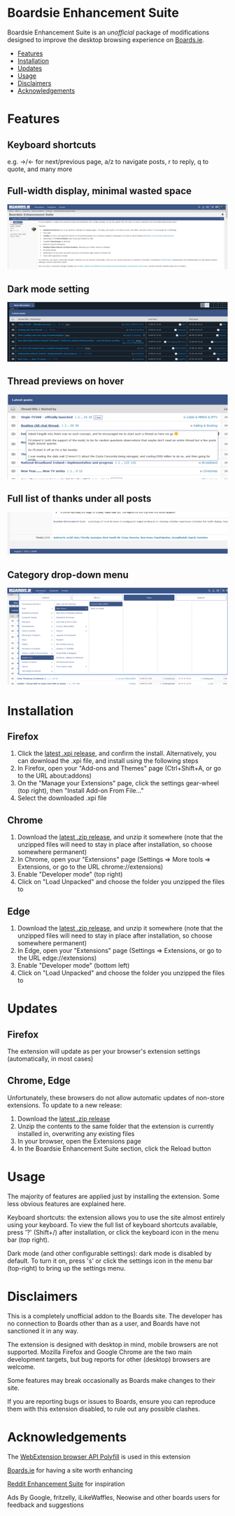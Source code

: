 # Boardsie Enhancement Suite
Boardsie Enhancement Suite is an *unofficial* package of modifications designed to improve the desktop browsing experience on [Boards.ie](https://www.boards.ie).

* [Features](#features)
* [Installation](#installation)
* [Updates](#updates)
* [Usage](#usage)
* [Disclaimers](#disclaimers)
* [Acknowledgements](#acknowledgements)

# Features
## Keyboard shortcuts
e.g. →/← for next/previous page, a/z to navigate posts, r to reply, q to quote, and many more

## Full-width display, minimal wasted space
![Full-width display](images/screenshot-full-width.png)

## Dark mode setting
![Dark mode](images/screenshot-dark-mode.png)

## Thread previews on hover
![Thread previews](images/screenshot-preview.png)

## Full list of thanks under all posts
![Thanks list](images/screenshot-thanks.png)

## Category drop-down menu
![Category menu](images/screenshot-category-menu.png)

# Installation
## Firefox
1. Click the [latest .xpi release](https://github.com/28064212/boardsie-enhancement-suite/releases/latest/download/boardsie-enhancement-suite.xpi), and confirm the install. Alternatively, you can download the .xpi file, and install using the following steps
1. In Firefox, open your "Add-ons and Themes" page (Ctrl+Shift+A, or go to the URL about:addons)
1. On the "Manage your Extensions" page, click the settings gear-wheel (top right), then "Install Add-on From File..."
1. Select the downloaded .xpi file

## Chrome
1. Download the [latest .zip release](https://github.com/28064212/boardsie-enhancement-suite/releases/latest/download/boardsie-enhancement-suite.zip), and unzip it somewhere (note that the unzipped files will need to stay in place after installation, so choose somewhere permanent)
1. In Chrome, open your "Extensions" page (Settings => More tools => Extensions, or go to the URL chrome://extensions)
1. Enable "Developer mode" (top right)
1. Click on "Load Unpacked" and choose the folder you unzipped the files to

## Edge
1. Download the [latest .zip release](https://github.com/28064212/boardsie-enhancement-suite/releases/latest/download/boardsie-enhancement-suite.zip), and unzip it somewhere (note that the unzipped files will need to stay in place after installation, so choose somewhere permanent)
1. In Edge, open your "Extensions" page (Settings => Extensions, or go to the URL edge://extensions)
1. Enable "Developer mode" (bottom left)
1. Click on "Load Unpacked" and choose the folder you unzipped the files to

# Updates
## Firefox
The extension will update as per your browser's extension settings (automatically, in most cases)

## Chrome, Edge
Unfortunately, these browsers do not allow automatic updates of non-store extensions. To update to a new release:
1. Download the [latest .zip release](https://github.com/28064212/boardsie-enhancement-suite/releases/latest/download/boardsie-enhancement-suite.zip)
1. Unzip the contents to the same folder that the extension is currently installed in, overwriting any existing files
1. In your browser, open the Extensions page
1. In the Boardsie Enhancement Suite section, click the Reload button

# Usage
The majority of features are applied just by installing the extension. Some less obvious features are explained here.

Keyboard shortcuts: the extension allows you to use the site almost entirely using your keyboard. To view the full list of keyboard shortcuts available, press '?' (Shift+/) after installation, or click the keyboard icon in the menu bar (top right).

Dark mode (and other configurable settings): dark mode is disabled by default. To turn it on, press 's' or click the settings icon in the menu bar (top-right) to bring up the settings menu.

# Disclaimers
This is a completely unofficial addon to the Boards site. The developer has no connection to Boards other than as a user, and Boards have not sanctioned it in any way.

The extension is designed with desktop in mind, mobile browsers are not supported. Mozilla Firefox and Google Chrome are the two main development targets, but bug reports for other (desktop) browsers are welcome.

Some features may break occasionally as Boards make changes to their site.

If you are reporting bugs or issues to Boards, ensure you can reproduce them with this extension disabled, to rule out any possible clashes.

# Acknowledgements
The [WebExtension browser API Polyfill](https://github.com/mozilla/webextension-polyfill) is used in this extension

[Boards.ie](https://www.boards.ie) for having a site worth enhancing

[Reddit Enhancement Suite](https://redditenhancementsuite.com/) for inspiration

Ads By Google, fritzelly, iLikeWaffles, Neowise and other boards users for feedback and suggestions